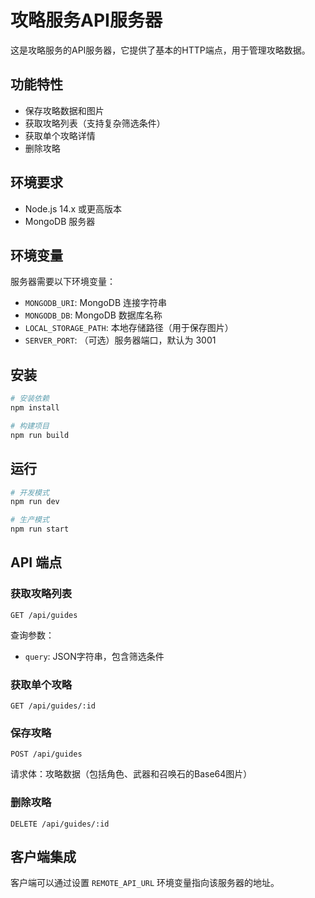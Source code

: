# 攻略服务API服务器

这是攻略服务的API服务器，它提供了基本的HTTP端点，用于管理攻略数据。

## 功能特性

- 保存攻略数据和图片
- 获取攻略列表（支持复杂筛选条件）
- 获取单个攻略详情
- 删除攻略

## 环境要求

- Node.js 14.x 或更高版本
- MongoDB 服务器

## 环境变量

服务器需要以下环境变量：

- `MONGODB_URI`: MongoDB 连接字符串
- `MONGODB_DB`: MongoDB 数据库名称
- `LOCAL_STORAGE_PATH`: 本地存储路径（用于保存图片）
- `SERVER_PORT`: （可选）服务器端口，默认为 3001

## 安装

```bash
# 安装依赖
npm install

# 构建项目
npm run build
```

## 运行

```bash
# 开发模式
npm run dev

# 生产模式
npm run start
```

## API 端点

### 获取攻略列表

```
GET /api/guides
```

查询参数：
- `query`: JSON字符串，包含筛选条件

### 获取单个攻略

```
GET /api/guides/:id
```

### 保存攻略

```
POST /api/guides
```

请求体：攻略数据（包括角色、武器和召唤石的Base64图片）

### 删除攻略

```
DELETE /api/guides/:id
```

## 客户端集成

客户端可以通过设置 `REMOTE_API_URL` 环境变量指向该服务器的地址。 